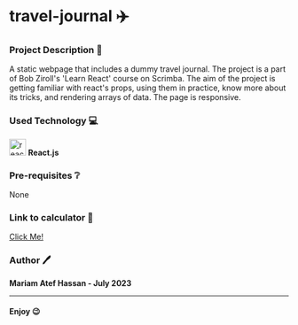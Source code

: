 # travel-journal ✈️

### Project Description :page_facing_up:
A static webpage that includes a dummy travel journal. The project is a part of Bob Ziroll's 'Learn React' course on Scrimba. The aim of the project is getting familiar with react's props, using them in practice, know more about its tricks, and rendering arrays of data. The page is responsive.  


### Used Technology 💻

<img src="https://upload.wikimedia.org/wikipedia/commons/thumb/a/a7/React-icon.svg/2300px-React-icon.svg.png" alt="react" width="30" height="30"> __React.js__

### Pre-requisites :grey_question:

None

### Link to calculator 🔗

<a href="https://travel-journal-of-mariam.netlify.app/"> Click Me! </a>

### Author 🖊️

**Mariam Atef Hassan  - July 2023**

<hr>

#### Enjoy :wink:




